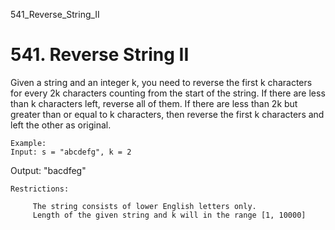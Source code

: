 541_Reverse_String_II
# 541. Reverse String II

Given a string and an integer k, you need to reverse the first k characters for every 2k
    characters counting from the start of the string. If there are less than k characters left,
    reverse all of them. If there are less than 2k but greater than or equal to k characters, then
    reverse the first k characters and left the other as original.
    

    Example:
    Input: s = "abcdefg", k = 2
Output: "bacdfeg"

    

    Restrictions: 
    
         The string consists of lower English letters only.
         Length of the given string and k will in the range [1, 10000]